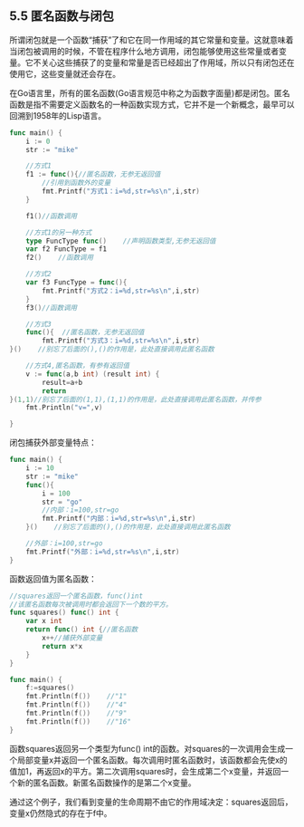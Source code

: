 ## **5.5 匿名函数与闭包**

所谓闭包就是一个函数“捕获”了和它在同一作用域的其它常量和变量。这就意味着当闭包被调用的时候，不管在程序什么地方调用，闭包能够使用这些常量或者变量。它不关心这些捕获了的变量和常量是否已经超出了作用域，所以只有闭包还在使用它，这些变量就还会存在。



在Go语言里，所有的匿名函数\(Go语言规范中称之为函数字面量\)都是闭包。匿名函数是指不需要定义函数名的一种函数实现方式，它并不是一个新概念，最早可以回溯到1958年的Lisp语言。



```go
func main() {
    i := 0
    str := "mike"

    //方式1
    f1 := func(){//匿名函数，无参无返回值
        //引用到函数外的变量
        fmt.Printf("方式1：i=%d,str=%s\n",i,str)
    }

    f1()//函数调用

    //方式1的另一种方式
    type FuncType func()    //声明函数类型,无参无返回值
    var f2 FuncType = f1
    f2()    //函数调用

    //方式2
    var f3 FuncType = func(){
        fmt.Printf("方式2：i=%d,str=%s\n",i,str)
    }
    f3()//函数调用

    //方式3
    func(){  //匿名函数，无参无返回值
        fmt.Printf("方式3：i=%d,str=%s\n",i,str)
}()    //别忘了后面的(),()的作用是，此处直接调用此匿名函数

    //方式4,匿名函数，有参有返回值
    v := func(a,b int) (result int) {
        result=a+b
        return
}(1,1)//别忘了后面的(1,1),(1,1)的作用是，此处直接调用此匿名函数，并传参
    fmt.Println("v=",v)

}
```



闭包捕获外部变量特点：

```go
func main() {
    i := 10
    str := "mike"
    func(){
        i = 100
        str = "go"
        //内部：i=100,str=go
        fmt.Printf("内部：i=%d,str=%s\n",i,str)
    }()    //别忘了后面的(),()的作用是，此处直接调用此匿名函数

    //外部：i=100,str=go
    fmt.Printf("外部：i=%d,str=%s\n",i,str)
}
```



函数返回值为匿名函数：

```go
//squares返回一个匿名函数，func()int
//该匿名函数每次被调用时都会返回下一个数的平方。
func squares() func() int {
    var x int
    return func() int {//匿名函数
        x++//捕获外部变量
        return x*x
    }
}

func main() {
    f:=squares()
    fmt.Println(f())    //"1"
    fmt.Println(f())    //"4"
    fmt.Println(f())    //"9"
    fmt.Println(f())    //"16"
}

```

函数squares返回另一个类型为func\(\) int的函数。对squares的一次调用会生成一个局部变量x并返回一个匿名函数。每次调用时匿名函数时，该函数都会先使x的值加1，再返回x的平方。第二次调用squares时，会生成第二个x变量，并返回一个新的匿名函数。新匿名函数操作的是第二个x变量。



通过这个例子，我们看到变量的生命周期不由它的作用域决定：squares返回后，变量x仍然隐式的存在于f中。



